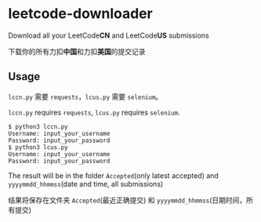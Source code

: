 # leetcode-downloader
Download all your LeetCode**CN** and LeetCode**US** submissions

下载你的所有力扣**中国**和力扣**美国**的提交记录

## Usage
`lccn.py` 需要 `requests`，`lcus.py` 需要 `selenium`。

`lccn.py` requires `requests`, `lcus.py` requires `selenium`.

```
$ python3 lccn.py
Username: input_your_username
Password: input_your_password
$ python3 lcus.py
Username: input_your_username
Password: input_your_password
```

The result will be in the folder `Accepted`(only latest accepted) and `yyyymmdd_hhmmss`(date and time, all submissions)

结果将保存在文件夹 `Accepted`(最近正确提交) 和 `yyyymmdd_hhmmss`(日期时间，所有提交)

